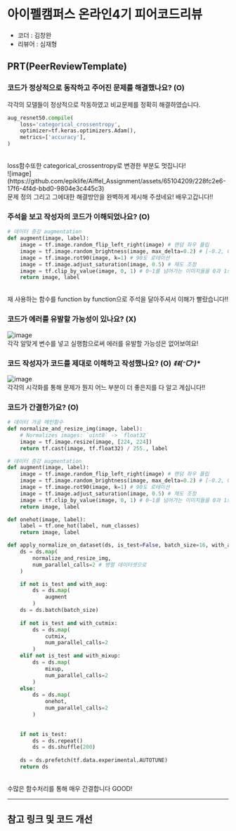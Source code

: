 # 아이펠캠퍼스 온라인4기 피어코드리뷰

- 코더 : 김창완
- 리뷰어 : 심재형

PRT(PeerReviewTemplate)
----------------------------------------------

### 코드가 정상적으로 동작하고 주어진 문제를 해결했나요? (O)
각각의 모델들이 정상적으로 작동하였고 비교문제를 정확히 해결하였습니다.
```python
aug_resnet50.compile(
    loss='categorical_crossentropy',
    optimizer=tf.keras.optimizers.Adam(),
    metrics=['accuracy'],
)
```
<br>
loss함수또한 categorical_crossentropy로 변경한 부분도 멋집니다!
<br>
![image](https://github.com/epiklife/Aiffel_Assignment/assets/65104209/228fc2e6-17f6-4f4d-bbd0-9804e3c445c3)
<br>
문제 정의 그리고 그에대한 해결방안을 완벽하게 제시해 주셨네요! 배우고갑니다!!

### 주석을 보고 작성자의 코드가 이해되었나요? (O)
```python
# 데이터 증강 augmentation
def augment(image, label):
    image = tf.image.random_flip_left_right(image) # 랜덤 좌우 플립
    image = tf.image.random_brightness(image, max_delta=0.2) # [-0.2, 0.2] 만큼 이미지 밝기(픽셀값) 조정
    image = tf.image.rot90(image, k=1) # 90도 로테이션
    image = tf.image.adjust_saturation(image, 0.5) # 채도 조정
    image = tf.clip_by_value(image, 0, 1) # 0~1를 넘어가는 이미지들을 0과 1로 조정
    return image, label
```
<br> 재 사용하는 함수를 function by function으로 주석을 달아주셔서 이해가 빨랐습니다!!

### 코드가 에러를 유발할 가능성이 있나요? (X)
![image](https://github.com/epiklife/Aiffel_Assignment/assets/65104209/95f097c9-f332-4f1e-b720-421532f2ba8d)
<br> 각각 알맞게 변수를 넣고 실행함으로써 에러를 유발할 가능성은 없어보여요!
### 코드 작성자가 코드를 제대로 이해하고 작성했나요? (O) **ꉂꉂ(ᵔᗜᵔ*)**
![image](https://github.com/epiklife/Aiffel_Assignment/assets/65104209/2c237d15-419d-40a9-af12-e83531bd3bd6)
<br> 각각의 시각화를 통해 문제가 뭔지 어느 부분이 더 좋은지를 다 알고 계십니다!!

### 코드가 간결한가요? (O)
```python
# 데이터 가공 메인함수
def normalize_and_resize_img(image, label):
    # Normalizes images: `uint8` -> `float32`
    image = tf.image.resize(image, [224, 224])
    return tf.cast(image, tf.float32) / 255., label

# 데이터 증강 augmentation
def augment(image, label):
    image = tf.image.random_flip_left_right(image) # 랜덤 좌우 플립
    image = tf.image.random_brightness(image, max_delta=0.2) # [-0.2, 0.2] 만큼 이미지 밝기(픽셀값) 조정
    image = tf.image.rot90(image, k=1) # 90도 로테이션
    image = tf.image.adjust_saturation(image, 0.5) # 채도 조정
    image = tf.clip_by_value(image, 0, 1) # 0~1를 넘어가는 이미지들을 0과 1로 조정
    return image, label

def onehot(image, label):
    label = tf.one_hot(label, num_classes)
    return image, label

def apply_normalize_on_dataset(ds, is_test=False, batch_size=16, with_aug=False, with_cutmix=False, with_mixup=False):
    ds = ds.map(
        normalize_and_resize_img, 
        num_parallel_calls=2 # 병렬 데이터셋으로
    )

    if not is_test and with_aug:
        ds = ds.map(
            augment
        )
    ds = ds.batch(batch_size)
    
    if not is_test and with_cutmix:
        ds = ds.map(
            cutmix,
            num_parallel_calls=2
        )
    elif not is_test and with_mixup:
        ds = ds.map(
            mixup,
            num_parallel_calls=2
        )
    else:
        ds = ds.map(
            onehot,
            num_parallel_calls=2
        )
        
    
    if not is_test:
        ds = ds.repeat()
        ds = ds.shuffle(200)
        
    ds = ds.prefetch(tf.data.experimental.AUTOTUNE)
    return ds
```
<br> 수많은 함수처리를 통해 매우 간결합니다 GOOD!

----------------------------------------------

## 참고 링크 및 코드 개선

